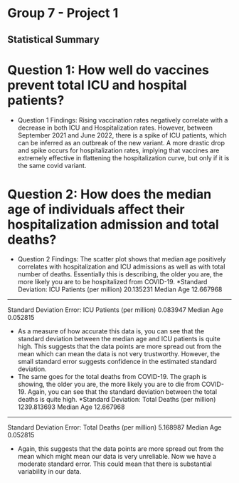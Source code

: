 # Group 7 - Project 1
## Statistical Summary

# Question 1: How well do vaccines prevent total ICU and hospital patients?

* Question 1 Findings: Rising vaccination rates negatively correlate with a decrease in both ICU and Hospitalization rates. However, between September 2021 and June 2022, there is a spike of ICU patients, which can be inferred as an outbreak of the new variant. A more drastic drop and spike occurs for hospitalization rates, implying that vaccines are extremely effective in flattening the hospitalization curve, but only if it is the same covid variant.

# Question 2:  How does the median age of individuals affect their hospitalization admission and total deaths?

* Question 2 Findings: The scatter plot shows that median age positively correlates with hospitalization and ICU admissions as well as with total number of deaths. Essentially this is describing, the older you are, the more likely you are to be hospitalized from COVID-19.
*Standard Deviation:
ICU Patients (per million)    20.135231
Median Age                    12.667968
--------------
Standard Deviation Error:
ICU Patients (per million)    0.083947
Median Age                    0.052815
* As a measure of how accurate this data is, you can see that the standard deviation between the median age and ICU patients is quite high. This suggests that the data points are more spread out from the mean which can mean the data is not very trustworthy. However, the small standard error suggests confidence in the estimated standard deviation.
* The same goes for the total deaths from COVID-19. The graph is showing, the older you are, the more likely you are to die from COVID-19. Again, you can see that the standard deviation between the total deaths is quite high.
*Standard Deviation:
Total Deaths (per million)    1239.813693
Median Age                      12.667968
--------------
Standard Deviation Error:
Total Deaths (per million)    5.168987
Median Age                    0.052815
* Again, this suggests that the data points are more spread out from the mean which might mean our data is very unreliable. Now we have a moderate standard error. This could mean that there is substantial variability in our data.
